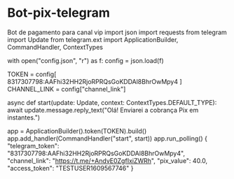 # Bot-pix-telegram
Bot de pagamento para canal vip
import json
import requests
from telegram import Update
from telegram.ext import ApplicationBuilder, CommandHandler, ContextTypes

with open("config.json", "r") as f:
    config = json.load(f)

TOKEN = config[ 8317307798:AAFhi32HH2RjoRPRQsGoKDDAl8BhrOwMpy4 ]
CHANNEL_LINK = config["channel_link"]

async def start(update: Update, context: ContextTypes.DEFAULT_TYPE):
    await update.message.reply_text("Olá! Enviarei a cobrança Pix em instantes.")

app = ApplicationBuilder().token(TOKEN).build()
app.add_handler(CommandHandler("start", start))
app.run_polling()
{
    "telegram_token": "8317307798:AAFhi32HH2RjoRPRQsGoKDDAl8BhrOwMpy4",
    "channel_link": "https://t.me/+AndvE0ZgfIxiZWRh",
    "pix_value": 40.0,
    "access_token": "TESTUSER1609567746"
}